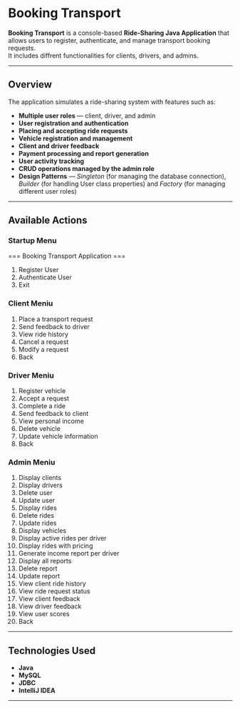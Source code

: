 # Booking Transport

**Booking Transport** is a console-based **Ride-Sharing Java Application** that allows users to register, authenticate, and manage transport booking requests.  
It includes diffrent functionalities for clients, drivers, and admins.

---

## Overview

The application simulates a ride-sharing system with features such as:
- **Multiple user roles** — client, driver, and admin
- **User registration and authentication**
- **Placing and accepting ride requests**
- **Vehicle registration and management**
- **Client and driver feedback**
- **Payment processing and report generation**
- **User activity tracking**
- **CRUD operations managed by the admin role**
- **Design Patterns** — *Singleton* (for managing the database connection), *Builder* (for handling User class properties) and *Factory* (for managing different user roles)

---

## Available Actions 

### Startup Menu
=== Booking Transport Application ===
1. Register User
2. Authenticate User
0. Exit

### Client Meniu
1. Place a transport request
2. Send feedback to driver
3. View ride history
4. Cancel a request
5. Modify a request
0. Back

### Driver Meniu
1. Register vehicle
2. Accept a request
3. Complete a ride
4. Send feedback to client
5. View personal income
6. Delete vehicle
7. Update vehicle information
0. Back

### Admin Meniu
1. Display clients
2. Display drivers
3. Delete user
4. Update user
5. Display rides
6. Delete rides
7. Update rides
8. Display vehicles
9. Display active rides per driver
10. Display rides with pricing
11. Generate income report per driver
12. Display all reports
13. Delete report
14. Update report
15. View client ride history
16. View ride request status
17. View client feedback
18. View driver feedback
19. View user scores
0. Back

---

## Technologies Used

- **Java**
- **MySQL**
- **JDBC**
- **IntelliJ IDEA**

---
